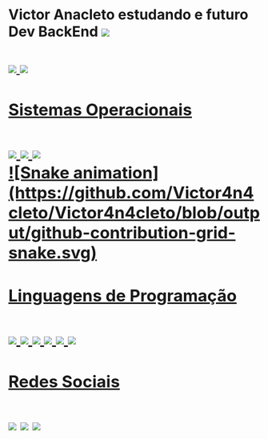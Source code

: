 <h1> Victor Anacleto estudando e futuro Dev BackEnd <img src='https://img.shields.io/badge/WebStorm-000000?style=for-the-badge&logo=WebStorm&logoColor=white'><h1>

<div margin='5em 5em' class'status'>
<a href='https://github.com/Victor4n4cleto'>
	<img height='180em' src='https://github-readme-stats.vercel.app/api/top-langs/?username={username}&theme=blue-green'>
  <img height='180em' src='https://github-readme-stats.vercel.app/api/top-langs/?username={Victor4n4cleto}&theme=blue-green'>
</div>

<h3> Sistemas Operacionais <h3>
<div margin='5em 5em 15em 5em' class='OS'>
<img src='https://img.shields.io/badge/Pop!_OS-48B9C7?style=for-the-badge&logo=Pop!_OS&logoColor=white'> 
<img src='https://img.shields.io/badge/Windows-0078D6?style=for-the-badge&logo=windows&logoColor=white'> 
<img src='https://img.shields.io/badge/Android-3DDC84?style=for-the-badge&logo=android&logoColor=white'>
</div>

<div class='dados'>
![Snake animation](https://github.com/Victor4n4cleto/Victor4n4cleto/blob/output/github-contribution-grid-snake.svg)
</div>

<h3> Linguagens de Programação <h3>
<div id='language'>
<img src='https://img.shields.io/badge/Go-00ADD8?style=for-the-badge&logo=go&logoColor=white'>
<img src='https://img.shields.io/badge/JavaScript-F7DF1E?style=for-the-badge&logo=javascript&logoColor=black'>
<img src='https://img.shields.io/badge/Node.js-43853D?style=for-the-badge&logo=node.js&logoColor=white'>
<img src='https://img.shields.io/badge/HTML5-E34F26?style=for-the-badge&logo=html5&logoColor=white'>
<img src='https://img.shields.io/badge/CSS3-1572B6?style=for-the-badge&logo=css3&logoColor=white'>
<img src='https://img.shields.io/badge/Python-3776AB?style=for-the-badge&logo=python&logoColor=white'>
</div>

<h3> Redes Sociais <h3>
<div class='social'>
<a href="https://www.instagram.com/__anacletovictor/" target="_blank"><img src='https://img.shields.io/badge/Instagram-E4405F?style=for-the-badge&logo=instagram&logoColor=white'></a>
<a href='https://www.linkedin.com/in/victor-anacleto-42019a196/'><img src='https://img.shields.io/badge/LinkedIn-0077B5?style=for-the-badge&logo=linkedin&logoColor=white'></a>
<a href='mailto:contatoanacletovictor@gmail.com'><img src='https://img.shields.io/badge/Gmail-D14836?style=for-the-badge&logo=gmail&logoColor=white'></a>
</div>
